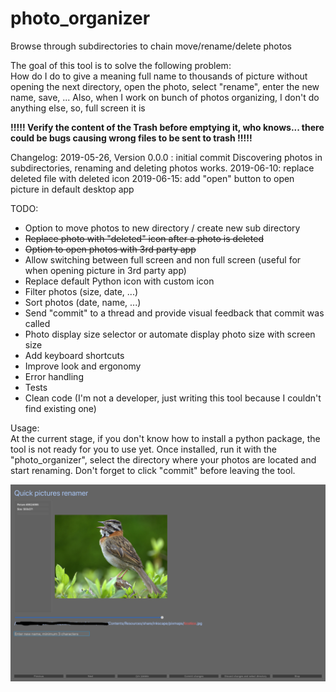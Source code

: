 # photo_organizer
Browse through subdirectories to chain move/rename/delete photos

The goal of this tool is to solve the following problem:  
How do I do to give a meaning full name to thousands of picture without opening the next directory, open the photo, select "rename", enter the new name, save, ...  Also, when I work on bunch of photos organizing, I don't do anything else, so, full screen it is

**!!!!! Verify the content of the Trash before emptying it, who knows... there could be bugs causing wrong files to be sent to trash !!!!!**  

Changelog:
2019-05-26, Version 0.0.0 : initial commit Discovering photos in subdirectories, renaming and deleting photos works.
2019-06-10: replace deleted file with deleted icon
2019-06-15: add "open" button to open picture in default desktop app

TODO:  
* Option to move photos to new directory / create new sub directory
* ~~Replace photo with "deleted" icon after a photo is deleted~~
* ~~Option to open photos with 3rd party app~~
* Allow switching between full screen and non full screen (useful for when opening picture in 3rd party app)
* Replace default Python icon with custom icon
* Filter photos (size, date, ...)
* Sort photos (date, name, ...)
* Send "commit" to a thread and provide visual feedback that commit was called
* Photo display size selector or automate display photo size with screen size
* Add keyboard shortcuts
* Improve look and ergonomy
* Error handling
* Tests
* Clean code (I'm not a developer, just writing this tool because I couldn't find existing one)

Usage:  
At the current stage, if you don't know how to install a python package, the tool is not ready for you to use yet.
Once installed, run it with the "photo_organizer", select the directory where your photos are located and start renaming.  Don't forget to click "commit" before leaving the tool.

![Screenshot](screenshots/Screenshot1.png?raw=true "Screenshot")
